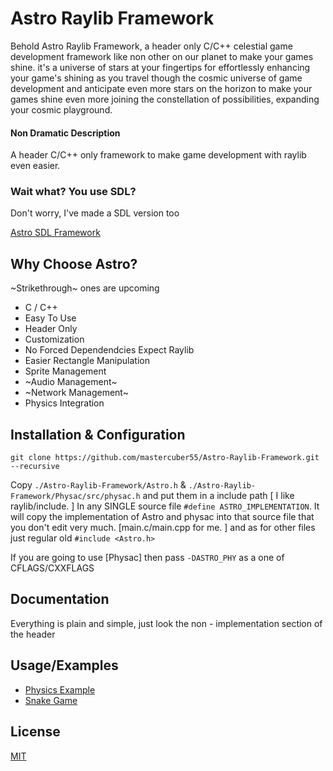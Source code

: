 
# Astro Raylib Framework
Behold Astro Raylib Framework, a header only C/C++ celestial game development framework like non other on our planet to make your games shine. it's a universe of stars at your fingertips for effortlessly enhancing your game's shining as you travel though the cosmic universe of game development and anticipate even more stars on the horizon to make your games shine even more joining the constellation of possibilities, expanding your cosmic playground.

#### Non Dramatic Description
A header C/C++ only framework to make game development with raylib even easier.

### Wait what? You use SDL? 
Don't worry, I've made a SDL version too

[Astro SDL Framework](https://github.com/mastercuber55/Astro-SDL-Framework)

## Why Choose Astro?

~Strikethrough~ ones are upcoming
 
 + C / C++
 + Easy To Use
 + Header Only
 + Customization
 + No Forced Dependendcies Expect Raylib
 + Easier Rectangle Manipulation
 + Sprite Management
 + ~Audio Management~
 + ~Network Management~
 + Physics Integration
## Installation & Configuration

    git clone https://github.com/mastercuber55/Astro-Raylib-Framework.git --recursive

Copy `./Astro-Raylib-Framework/Astro.h` & `./Astro-Raylib-Framework/Physac/src/physac.h` and put them in a include path [ I like raylib/include. ]
In any SINGLE source file `#define ASTRO_IMPLEMENTATION`.
It will copy the implementation of Astro and physac into that source file that you don't edit very much.
[main.c/main.cpp for me. ] and as for other files just regular old `#include <Astro.h>`

If you are going to use [Physac] then pass `-DASTRO_PHY` as a one of CFLAGS/CXXFLAGS

## Documentation

Everything is plain and simple, just look the non - implementation section of the header


## Usage/Examples
- [Physics Example](https://github.com/mastercuber55/Physics-Example)
- [Snake Game](https://github.com/mastercuber55/Snake-Game)

## License

[MIT](https://github.com/mastercuber55/Astro-Raylib-Framework/blob/main/LICENSE.txt)

